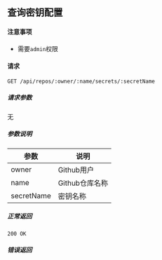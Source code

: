 ## 查询密钥配置

#### 注意事项

- 需要`admin`权限

#### 请求

```
GET /api/repos/:owner/:name/secrets/:secretName
```

##### 请求参数

无

##### 参数说明

|参数|说明|
|---|---|
|owner|Github用户|
|name|Github仓库名称|
|secretName|密钥名称|

##### 正常返回

```
200 OK
```

##### 错误返回
